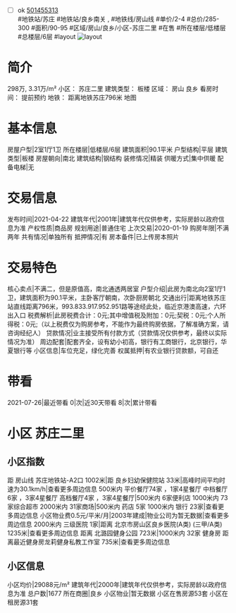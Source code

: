 - [ ] ok [501455313](https://bj.5i5j.com/ershoufang/501455313.html)  
 #地铁站/苏庄 #地铁站/良乡南关 ,  #地铁线/房山线
#单价/2-4 #总价/285-300 #面积/90-95   #区域/房山/良乡/小区-苏庄二里 #在售 #所在楼层/低楼层 #总楼层/6层 #layout 
![layout](http://image2a.5i5j.com/bdir/layout/659981.jpg_P5.jpg) 
# 简介 
 298万,  3.31万/m² 
小区： 苏庄二里
建筑类型： 板楼
区域： 房山 良乡
看房时间： 提前预约
地铁： 距离地铁苏庄796米 地图
# 基本信息 
 房屋户型|2室1厅1卫
所在楼层|低楼层/6层
建筑面积|90.1平米
户型结构|平层
建筑类型|板楼
房屋朝向|南北
建筑结构|钢结构
装修情况|精装
供暖方式|集中供暖
配备电梯|无
# 交易信息 
 发布时间|2021-04-22
建筑年代|2001年|建筑年代仅供参考，实际房龄以政府信息为准
产权性质|商品房
规划用途|普通住宅
上次交易|2020-01-19
购房年限|不满两年
共有情况|单独所有
抵押情况|有
房本备件|已上传房本照片
# 交易特色 
 核心卖点|不满二，但是原值高，南北通透两居室
户型介绍|此房为南北向2室1厅1卫，建筑面积为90.1平米，主卧客厅朝南，次卧厨房朝北
交通出行|距离地铁苏庄站直线距离796米，993.833.917.952.951路等途经此处，临近京港澳高速，六环出入口
税费解析|此房税费合计：0元;其中增值税及附加：0元;契税：0元;个人所得税：0元;（以上税费仅为购房参考，不能作为最终购房依据，了解准确方案，请咨询经纪人）
贷款情况|业主接受所有付款方式（贷款情况仅供参考，最终以实际情况为准）
周边配套|配套齐全，设有幼小初高，银行有工商银行，北京银行，华夏银行等
小区信息|车位充足，绿化完善
权属抵押|有农业银行贷款额，可自还
# 带看 
 2021-07-26|最近带看	 0|次|近30天带看	 8|次|累计带看
# 小区 苏庄二里
## 小区指数 
 距 房山线 苏庄地铁站-A2口 1002米|距 良乡妇幼保健院站 33米|高峰时间平均时速为30.1km/h|查看更多周边信息
500米内 平价餐厅74家 ，1家4星餐厅
中档餐厅6家 ，3家4星餐厅
高档餐厅4家 ，3家4星餐厅|500米内 6家便利店
1000米内 73家综合超市
2000米内 31家商场|500米内 药店 5家
1000米内 银行 23家|查看更多周边信息
小区物业费0.5元/平米/月|2003年建成|物业公司为暂无数据|查看更多周边信息
2000米内 三级医院 1家|距离 北京市房山区良乡医院(A类) (三甲/A类) 1235米|查看更多周边信息
距离 北潞园健身公园 723米|1000米内 32家 健身房
距离最近健身房龙莉健身私教工作室 735米|查看更多周边信息
## 小区信息 
 小区均价|29088元/m²
建筑年代|2000年|建筑年代仅供参考，实际房龄以政府信息为准
总户数|1677
所在商圈|良乡
小区物业|暂无数据
小区在售房源53套
小区在租房源31套
